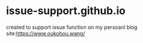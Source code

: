 # issue-support.github.io
created to support issue function on my persoanl blog site:https://www.oukohou.wang/
